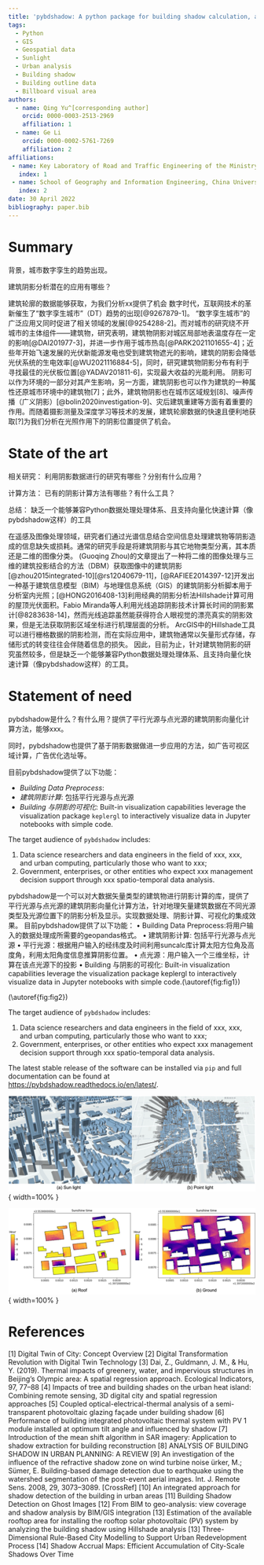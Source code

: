 ```yaml
---
title: 'pybdshadow: A python package for building shadow calculation, analysis and visualization'
tags:
  - Python
  - GIS
  - Geospatial data 
  - Sunlight 
  - Urban analysis 
  - Building shadow 
  - Building outline data 
  - Billboard visual area
authors:
  - name: Qing Yu^[corresponding author]
    orcid: 0000-0003-2513-2969
    affiliation: 1
  - name: Ge Li
    orcid: 0000-0002-5761-7269
    affiliation: 2
affiliations:
 - name: Key Laboratory of Road and Traffic Engineering of the Ministry of Education, Tongji University, 4800 Cao’an Road, Shanghai 201804, People’s Republic of China
   index: 1
 - name: School of Geography and Information Engineering, China University of Geosciences (Wuhan), Wuhan 430074, People’s Republic of China
   index: 2
date: 30 April 2022
bibliography: paper.bib
---
```

# Summary

背景，城市数字孪生的趋势出现。

建筑阴影分析潜在的应用有哪些？

建筑轮廓的数据能够获取，为我们分析xx提供了机会
数字时代，互联网技术的革新催生了“数字孪生城市”（DT）趋势的出现[@9267879-1]。 “数字孪生城市”的广泛应用又同时促进了相关领域的发展[@9254288-2]。而对城市的研究绕不开城市的主体组件——建筑物，研究表明，建筑物阴影对城区局部地表温度存在一定的影响[@DAI201977-3]，并进一步作用于城市热岛[@PARK2021101655-4]；近些年开始飞速发展的光伏新能源发电也受到建筑物遮光的影响，建筑的阴影会降低光伏系统的生电效率[@WU2021116884-5]，同时，研究建筑物阴影分布有利于寻找最佳的光伏板位置[@YADAV201811-6]，实现最大收益的光能利用。
阴影可以作为环境的一部分对其产生影响，另一方面，建筑阴影也可以作为建筑的一种属性还原城市环境中的建筑物[7]；此外，建筑物阴影也在城市区域规划[8]、噪声传播（广义阴影）[@bolin2020investigation-9]、灾后建筑重建等方面有着重要的作用。而随着摄影测量及深度学习等技术的发展，建筑轮廓数据的快速且便利地获取[?]为我们分析在光照作用下的阴影位置提供了机会。

# State of the art

相关研究：
利用阴影数据进行的研究有哪些？分别有什么应用？

计算方法：
已有的阴影计算方法有哪些？有什么工具？

总结：
缺乏一个能够兼容Python数据处理处理体系、且支持向量化快速计算（像pybdshadow这样）的工具

在遥感及图像处理领域，研究者们通过光谱信息结合空间信息处理建筑物等阴影造成的信息缺失或损耗。通常的研究手段是将建筑阴影与其它地物类型分离，其本质还是二维的图像分类。
(Guoqing Zhou)的文章提出了一种将二维的图像处理与三维的建筑投影结合的方法（DBM）获取图像中的建筑阴影[@zhou2015integrated-10][@rs12040679-11]，[@RAFIEE2014397-12]开发出一种基于建筑信息模型（BIM）与地理信息系统（GIS）的建筑阴影分析脚本用于分析室内光照；[@HONG2016408-13]利用经典的阴影分析法Hillshade计算可用的屋顶光伏面积。Fabio Miranda等人利用光线追踪阴影技术计算长时间的阴影累计[@8283638-14]，然而光线追踪虽然能获得符合人眼视觉的漂亮真实的阴影效果，但是无法获取阴影区域坐标进行机理层面的分析。
ArcGIS中的Hillshade工具可以进行栅格数据的阴影检测，而在实际应用中，建筑物通常以矢量形式存储，存储形式的转变往往会伴随着信息的损失。
因此，目前为止，针对建筑物阴影的研究虽然较多，但是缺乏一个能够兼容Python数据处理处理体系、且支持向量化快速计算（像pybdshadow这样）的工具。

# Statement of need

pybdshadow是什么？有什么用？提供了平行光源与点光源的建筑阴影向量化计算方法，能够xxx。

同时，pybdshadow也提供了基于阴影数据做进一步应用的方法，如广告可视区域计算，广告优化选址等。

目前pybdshadow提供了以下功能：

- *Building Data Preprocess*:
- *建筑阴影计算*: 包括平行光源与点光源
- *Building 与阴影的可视化*: Built-in visualization capabilities leverage the visualization package `keplergl` to interactively visualize data in Jupyter notebooks with simple code.

The target audience of `pybdshadow` includes:

1) Data science researchers and data engineers in the field of xxx, xxx, and urban computing, particularly those who want to xxx;
2) Government, enterprises, or other entities who expect xxx management decision support through xxx spatio-temporal data analysis.

pybdshadow是一个可以对大数据矢量类型的建筑物进行阴影计算的库，提供了平行光源与点光源的建筑阴影向量化计算方法，针对地理矢量建筑数据在不同光源类型及光源位置下的阴影分析及显示。实现数据处理、阴影计算、可视化的集成效果。
目前pybdshadow提供了以下功能：
•	Building Data Preprocess:将用户输入的数据处理成所需要的geopandas格式。
•	建筑阴影计算: 包括平行光源与点光源
•	平行光源：根据用户输入的经纬度及时间利用suncalc库计算太阳方位角及高度角，利用太阳角度信息推算阴影位置。
•	点光源：用户输入一个三维坐标，计算在该点光源下的投影
•	Building 与阴影的可视化: Built-in visualization capabilities leverage the visualization package keplergl to interactively visualize data in Jupyter notebooks with simple code.(\autoref{fig:fig1})

(\autoref{fig:fig2})

The target audience of `pybdshadow` includes:

1. Data science researchers and data engineers in the field of xxx, xxx, and urban computing, particularly those who want to xxx;
2. Government, enterprises, or other entities who expect xxx management decision support through xxx spatio-temporal data analysis.

The latest stable release of the software can be installed via `pip` and full documentation can be found at https://pybdshadow.readthedocs.io/en/latest/.

![pybdshadow</code></code></code></code></code></code></code></code></code></code></code></code></code></code></code></code></code></code></code></code></code></code></code></code></code></code></code></code></code></code></code></code> generates and visualize building shadows.\label{fig:fig1}](image/paper/1651656857394.png){ width=100% }

![pybdshadow</code></code></code></code></code></code></code></code></code></code></code></code></code></code></code></code></code></code></code></code></code></code></code></code></code></code></code></code></code></code></code></code> analyse sunshine time both on the roof and on the ground.\label{fig:fig2}](image/paper/1651656639873.png){ width=100% }

# References

[1] Digital Twin of City: Concept Overview
[2] Digital Transformation Revolution with Digital Twin Technology
[3] Dai, Z., Guldmann, J. M., & Hu, Y. (2019). Thermal impacts of greenery, water, and impervious structures in Beijing’s Olympic area: A spatial regression approach. Ecological Indicators, 97, 77–88
[4] Impacts of tree and building shades on the urban heat island: Combining remote sensing, 3D digital city and spatial regression approaches
[5] Coupled optical-electrical-thermal analysis of a semi-transparent photovoltaic glazing façade under building shadow
[6] Performance of building integrated photovoltaic thermal system with PV 1 module installed at optimum tilt angle and influenced by shadow
[7] Introduction of the mean shift algorithm in SAR imagery: Application to shadow extraction for building reconstruction
[8] ANALYSIS OF BUILDING SHADOW IN URBAN PLANNING: A REVIEW
[9] An investigation of the influence of the refractive shadow zone on wind turbine noise
ürker, M.; Sümer, E. Building-based damage detection due to earthquake using the watershed segmentation
of the post-event aerial images. Int. J. Remote Sens. 2008, 29, 3073–3089. [CrossRef]
[10] An integrated approach for shadow detection of the building in urban areas
[11] Building Shadow Detection on Ghost Images
[12] From BIM to geo-analysis: view coverage and shadow analysis by BIM/GIS integration
[13] Estimation of the available rooftop area for installing the rooftop solar photovoltaic (PV) system by analyzing the building shadow using Hillshade analysis
[13] Three-Dimensional Rule-Based City Modelling to Support Urban Redevelopment Process
[14] Shadow Accrual Maps: Efficient Accumulation of City-Scale Shadows Over Time
